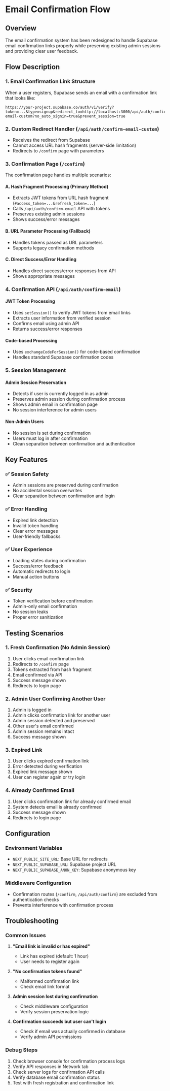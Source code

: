 # Email Confirmation Flow

## Overview

The email confirmation system has been redesigned to handle Supabase email confirmation links properly while preserving existing admin sessions and providing clear user feedback.

## Flow Description

### 1. Email Confirmation Link Structure

When a user registers, Supabase sends an email with a confirmation link that looks like:
```
https://your-project.supabase.co/auth/v1/verify?token=...&type=signup&redirect_to=http://localhost:3000/api/auth/confirm-email-custom?no_auto_signin=true&prevent_session=true
```

### 2. Custom Redirect Handler (`/api/auth/confirm-email-custom`)

- Receives the redirect from Supabase
- Cannot access URL hash fragments (server-side limitation)
- Redirects to `/confirm` page with parameters

### 3. Confirmation Page (`/confirm`)

The confirmation page handles multiple scenarios:

#### A. Hash Fragment Processing (Primary Method)
- Extracts JWT tokens from URL hash fragment (`#access_token=...&refresh_token=...`)
- Calls `/api/auth/confirm-email` API with tokens
- Preserves existing admin sessions
- Shows success/error messages

#### B. URL Parameter Processing (Fallback)
- Handles tokens passed as URL parameters
- Supports legacy confirmation methods

#### C. Direct Success/Error Handling
- Handles direct success/error responses from API
- Shows appropriate messages

### 4. Confirmation API (`/api/auth/confirm-email`)

#### JWT Token Processing
- Uses `setSession()` to verify JWT tokens from email links
- Extracts user information from verified session
- Confirms email using admin API
- Returns success/error responses

#### Code-based Processing
- Uses `exchangeCodeForSession()` for code-based confirmation
- Handles standard Supabase confirmation codes

### 5. Session Management

#### Admin Session Preservation
- Detects if user is currently logged in as admin
- Preserves admin session during confirmation process
- Shows admin email in confirmation page
- No session interference for admin users

#### Non-Admin Users
- No session is set during confirmation
- Users must log in after confirmation
- Clean separation between confirmation and authentication

## Key Features

### ✅ Session Safety
- Admin sessions are preserved during confirmation
- No accidental session overwrites
- Clear separation between confirmation and login

### ✅ Error Handling
- Expired link detection
- Invalid token handling
- Clear error messages
- User-friendly fallbacks

### ✅ User Experience
- Loading states during confirmation
- Success/error feedback
- Automatic redirects to login
- Manual action buttons

### ✅ Security
- Token verification before confirmation
- Admin-only email confirmation
- No session leaks
- Proper error sanitization

## Testing Scenarios

### 1. Fresh Confirmation (No Admin Session)
1. User clicks email confirmation link
2. Redirects to `/confirm` page
3. Tokens extracted from hash fragment
4. Email confirmed via API
5. Success message shown
6. Redirects to login page

### 2. Admin User Confirming Another User
1. Admin is logged in
2. Admin clicks confirmation link for another user
3. Admin session detected and preserved
4. Other user's email confirmed
5. Admin session remains intact
6. Success message shown

### 3. Expired Link
1. User clicks expired confirmation link
2. Error detected during verification
3. Expired link message shown
4. User can register again or try login

### 4. Already Confirmed Email
1. User clicks confirmation link for already confirmed email
2. System detects email is already confirmed
3. Success message shown
4. Redirects to login page

## Configuration

### Environment Variables
- `NEXT_PUBLIC_SITE_URL`: Base URL for redirects
- `NEXT_PUBLIC_SUPABASE_URL`: Supabase project URL
- `NEXT_PUBLIC_SUPABASE_ANON_KEY`: Supabase anonymous key

### Middleware Configuration
- Confirmation routes (`/confirm`, `/api/auth/confirm`) are excluded from authentication checks
- Prevents interference with confirmation process

## Troubleshooting

### Common Issues

1. **"Email link is invalid or has expired"**
   - Link has expired (default: 1 hour)
   - User needs to register again

2. **"No confirmation tokens found"**
   - Malformed confirmation link
   - Check email link format

3. **Admin session lost during confirmation**
   - Check middleware configuration
   - Verify session preservation logic

4. **Confirmation succeeds but user can't login**
   - Check if email was actually confirmed in database
   - Verify admin API permissions

### Debug Steps

1. Check browser console for confirmation process logs
2. Verify API responses in Network tab
3. Check server logs for confirmation API calls
4. Verify database email confirmation status
5. Test with fresh registration and confirmation link 